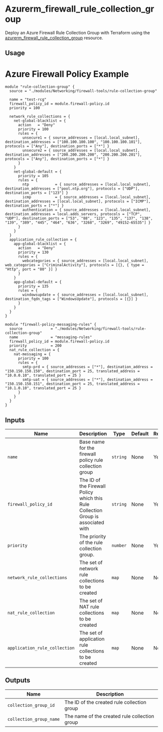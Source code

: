 # Azurerm_firewall_rule_collection_group

Deploy an Azure Firewall Rule Collection Group with Terraform using the [azurerm_firewall_rule_collection_group](https://registry.terraform.io/providers/hashicorp/azurerm/latest/docs/resources/firewall_rule_collection_group) resource.

<!-- BEGIN_TF_DOCS -->
## Usage

# Azure Firewall Policy Example

```hcl
module "rule-collection-group" {
  source = "./modules/Networking/firewall-tools/rule-collection-group"

  name = "test-rcg"
  firewall_policy_id = module.firewall-policy.id
  priority = 100

  network_rule_collections = {
    net-global-blacklist = {
      action   = "Deny"
      priority = 100
      rules = {
        unsecure1 = { source_addresses = [local.local_subnet], destination_addresses = ["100.100.100.100", "100.100.100.101"], protocols = ["Any"], destination_ports = ["*"] }
        unsecure2 = { source_addresses = [local.local_subnet], destination_addresses = ["200.200.200.200", "200.200.200.201"], protocols = ["Any"], destination_ports = ["*"] }
      }
    }
    net-global-default = {
      priority = 105
      rules = {
        ntp            = { source_addresses = [local.local_subnet], destination_addresses = ["pool.ntp.org"], protocols = ["UDP"], destination_ports = ["123"] }
        icmp           = { source_addresses = [local.local_subnet], destination_addresses = [local.local_subnet], protocols = ["ICMP"], destination_ports = ["*"] }
        authentication = { source_addresses = [local.local_subnet], destination_addresses = local.adds_servers, protocols = ["TCP", "UDP"], destination_ports = ["53", "88", "123", "135", "137", "138", "139", "389", "445", "464", "636", "3268", "3269", "49152-65535"] }
      }
    }
  }
  application_rule_collection = {
    app-global-blacklist = {
      action   = "Deny"
      priority = 130
      rules = {
        webcategories = { source_addresses = [local.local_subnet], web_categories = ["CriminalActivity"], protocols = [{}, { type = "Http", port = "80" }] }
      }
    }
    app-global-default = {
      priority = 135
      rules = {
        windowsupdate = { source_addresses = [local.local_subnet], destination_fqdn_tags = ["WindowsUpdate"], protocols = [{}] }
      }
    }
  }
}

module "firewall-policy-messaging-rules" {
  source             = "./modules/Networking/firewall-tools/rule-collection-group"
  name               = "messaging-rules"
  firewall_policy_id = module.firewall-policy.id
  priority           = 200
  nat_rule_collection = {
    nat-messaging = {
      priority = 100
      rules = {
        smtp-prd = { source_addresses = ["*"], destination_address = "150.150.150.150", destination_port = 25, translated_address = "10.0.0.10", translated_port = 25 }
        smtp-uat = { source_addresses = ["*"], destination_address = "150.150.150.151", destination_port = 25, translated_address = "10.1.0.10", translated_port = 25 }
      }
    }
  }
}
```

## Inputs

| Name                          | Description                                                          | Type     | Default | Required |
|-------------------------------|----------------------------------------------------------------------|----------|---------|----------|
| `name`                        | Base name for the firewall policy rule collection group              | `string` | None    | Yes      |
| `firewall_policy_id`          | The ID of the Firewall Policy which this Rule Collection Group is associated with | `string` | None    | Yes      |
| `priority`                    | The priority of the rule collection group.                           | `number` | None    | Yes      |
| `network_rule_collections`    | The set of network rule collections to be created                    | `map`    | None    | No       |
| `nat_rule_collection`         | The set of NAT rule collections to be created                        | `map`    | None    | No       |
| `application_rule_collection` | The set of application rule collections to be created                | `map`    | None    | No       |

## Outputs

| Name                   | Description                                 |
|------------------------|---------------------------------------------|
| `collection_group_id`  | The ID of the created rule collection group |
| `collection_group_name`| The name of the created rule collection group|
<!-- END_TF_DOCS -->